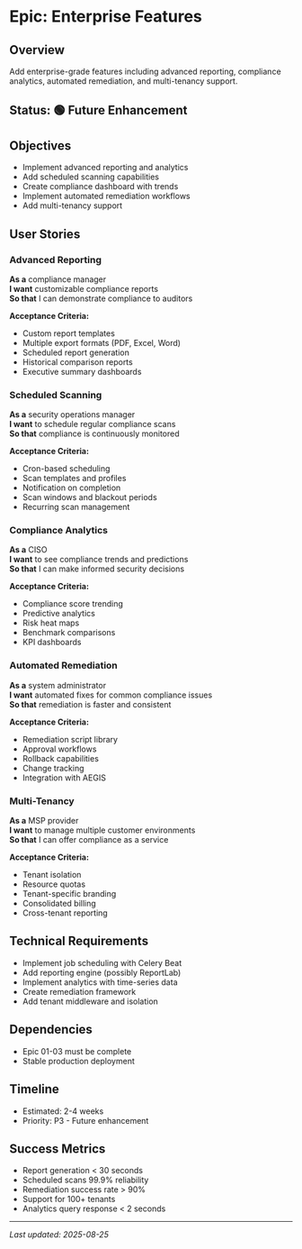 # Epic: Enterprise Features

## Overview
Add enterprise-grade features including advanced reporting, compliance analytics, automated remediation, and multi-tenancy support.

## Status: 🟢 Future Enhancement

## Objectives
- Implement advanced reporting and analytics
- Add scheduled scanning capabilities
- Create compliance dashboard with trends
- Implement automated remediation workflows
- Add multi-tenancy support

## User Stories

### Advanced Reporting
**As a** compliance manager  
**I want** customizable compliance reports  
**So that** I can demonstrate compliance to auditors

**Acceptance Criteria:**
- Custom report templates
- Multiple export formats (PDF, Excel, Word)
- Scheduled report generation
- Historical comparison reports
- Executive summary dashboards

### Scheduled Scanning
**As a** security operations manager  
**I want** to schedule regular compliance scans  
**So that** compliance is continuously monitored

**Acceptance Criteria:**
- Cron-based scheduling
- Scan templates and profiles
- Notification on completion
- Scan windows and blackout periods
- Recurring scan management

### Compliance Analytics
**As a** CISO  
**I want** to see compliance trends and predictions  
**So that** I can make informed security decisions

**Acceptance Criteria:**
- Compliance score trending
- Predictive analytics
- Risk heat maps
- Benchmark comparisons
- KPI dashboards

### Automated Remediation
**As a** system administrator  
**I want** automated fixes for common compliance issues  
**So that** remediation is faster and consistent

**Acceptance Criteria:**
- Remediation script library
- Approval workflows
- Rollback capabilities
- Change tracking
- Integration with AEGIS

### Multi-Tenancy
**As a** MSP provider  
**I want** to manage multiple customer environments  
**So that** I can offer compliance as a service

**Acceptance Criteria:**
- Tenant isolation
- Resource quotas
- Tenant-specific branding
- Consolidated billing
- Cross-tenant reporting

## Technical Requirements
- Implement job scheduling with Celery Beat
- Add reporting engine (possibly ReportLab)
- Implement analytics with time-series data
- Create remediation framework
- Add tenant middleware and isolation

## Dependencies
- Epic 01-03 must be complete
- Stable production deployment

## Timeline
- Estimated: 2-4 weeks
- Priority: P3 - Future enhancement

## Success Metrics
- Report generation < 30 seconds
- Scheduled scans 99.9% reliability
- Remediation success rate > 90%
- Support for 100+ tenants
- Analytics query response < 2 seconds

---
*Last updated: 2025-08-25*
